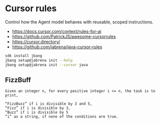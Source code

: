 # Cursor rules

Control how the Agent model behaves with reusable, scoped instructions.

- https://docs.cursor.com/context/rules-for-ai
- https://github.com/PatrickJS/awesome-cursorrules
- https://cursor.directory/
- https://github.com/jabrena/java-cursor-rules

```bash
sdk install jbang
jbang setup@jabrena init --help
jbang setup@jabrena init --cursor java
```

## FizzBuff

```gherkin
Given an integer n, for every positive integer i <= n, the task is to print,

“FizzBuzz” if i is divisible by 3 and 5,
“Fizz” if i is divisible by 3,
“Buzz” if i is divisible by 5
“i” as a string, if none of the conditions are true.
```

